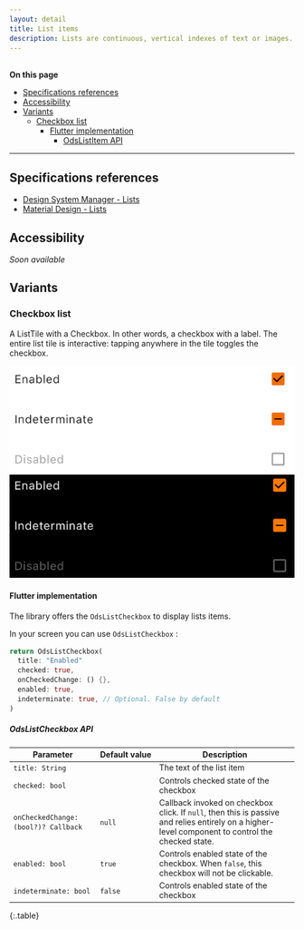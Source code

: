 ```yaml
---
layout: detail
title: List items
description: Lists are continuous, vertical indexes of text or images.
---
```


<br>**On this page**

* [Specifications references](#specifications-references)
* [Accessibility](#accessibility)
* [Variants](#variants)
    * [Checkbox list](#checkbox-list)
        * [Flutter implementation](#flutter-implementation)
            * [OdsListItem API](#odslistitem-api)

---

## Specifications references

- [Design System Manager - Lists](https://system.design.orange.com/0c1af118d/p/72cb84-lists/b/31df1f)
- [Material Design - Lists](https://material.io/components/lists/)

## Accessibility

_Soon available_

## Variants

### Checkbox list

A ListTile with a Checkbox. In other words, a checkbox with a label.
The entire list tile is interactive: tapping anywhere in the tile toggles the checkbox.

![Checkbox](images/checkboxe_list_light.png) ![Checkbox dark](images/checkboxe_list_dark.png)

#### Flutter implementation

The library offers the `OdsListCheckbox` to display lists items.

In your screen you can use `OdsListCheckbox` :

```dart
return OdsListCheckbox(
  title: "Enabled"
  checked: true,
  onCheckedChange: () {},
  enabled: true,
  indeterminate: true, // Optional. False by default
)
```

##### OdsListCheckbox API

Parameter | Default&nbsp;value | Description
-- | -- | --
`title: String` | | The text of the list item
`checked: bool` | | Controls checked state of the checkbox
`onCheckedChange: (bool?)? Callback ` | `null` | Callback invoked on checkbox click. If `null`, then this is passive and relies entirely on a higher-level component to control the checked state.
`enabled: bool` | `true` | Controls enabled state of the checkbox. When `false`, this checkbox will not be clickable.
`indeterminate: bool` | `false` | Controls enabled state of the checkbox
{:.table}
